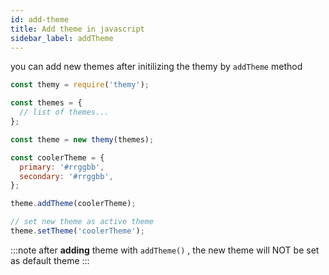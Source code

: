 ```yaml
---
id: add-theme
title: Add theme in javascript
sidebar_label: addTheme
---
```


you can add new themes after initilizing the themy by `addTheme` method

```js {14}
const themy = require('themy');

const themes = {
  // list of themes...
};

const theme = new themy(themes);

const coolerTheme = {
  primary: '#rrggbb',
  secondary: '#rrggbb',
};

theme.addTheme(coolerTheme);

// set new theme as active theme
theme.setTheme('coolerTheme');
```

:::note
after **adding** theme with `addTheme()` , the new theme will NOT be set as default theme
:::
